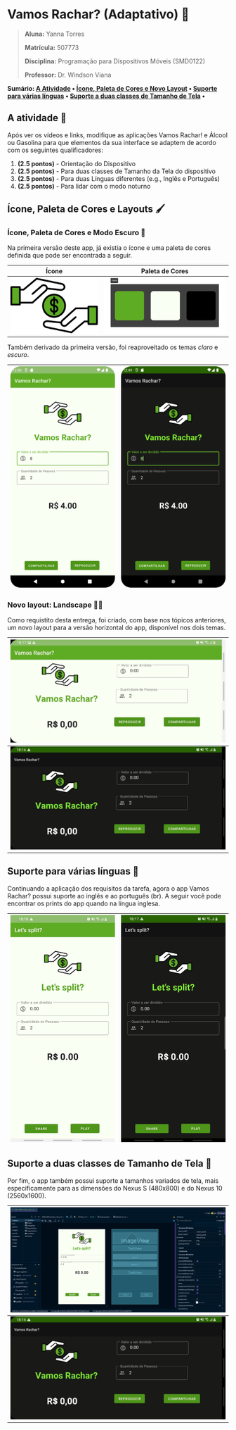 # Vamos Rachar? (Adaptativo) :purse:

> **Aluna:** Yanna Torres
>
> **Matrícula:** 507773
>
> **Disciplina:** Programação para Dispositivos Móveis (SMD0122)
>
> **Professor:** Dr. Windson Viana
 
**Sumário: [A Atividade](#a-atividade-page_with_curl) • [Ícone, Paleta de Cores e Novo Layout](#ícone-paleta-de-cores-e-layouts-paintbrush) • [Suporte para várias línguas](#suporte-para-várias-línguas-book) • [Suporte a duas classes de Tamanho de Tela](#suporte-a-duas-classes-de-tamanho-de-tela-iphone) •**

## A atividade :page_with_curl:

Após ver os vídeos e links, modifique as aplicações Vamos Rachar! e Álcool ou Gasolina para que elementos da sua interface se adaptem de acordo com os seguintes qualificadores:
1. **(2.5 pontos)** - Orientação do Dispositivo
2. **(2.5 pontos)** - Para duas classes de Tamanho da Tela do dispositivo
3. **(2.5 pontos)** - Para duas Línguas diferentes (e.g., Inglês e Português)
4. **(2.5 pontos)** - Para lidar com o modo noturno

## Ícone, Paleta de Cores e Layouts :paintbrush:

### Ícone, Paleta de Cores e Modo Escuro :art:

Na primeira versão deste app, já existia o ícone e uma paleta de cores definida que pode ser encontrada a seguir.

| **Ícone**  | **Paleta de Cores** |    
| ------ | --------------- |
|![Ícone](split_bill_logo.png)       | ![Paleta de Cores](paleta.png) |

Também derivado da primeira versão, foi reaproveitado os temas _claro_ e _escuro_.

| ![Light Mode](light_mode.png) | ![Dark Mode](dark_mode.png) |
| ------ | --------------- |

### Novo layout: Landscape :woman_artist:

Como requistito desta entrega, foi criado, com base nos tópicos anteriores, um novo layout para a versão horizontal do app, disponível nos dois temas.

| ![Landscape Light Mode](land_light.jpeg)  |
|----------------------------------------|
| ![Landscape Dark Mode](land_dark.jpeg) |

## Suporte para várias línguas :book:

Continuando a aplicação dos requisitos da tarefa, agora o app Vamos Rachar? possui suporte ao inglês e ao português (br). A seguir você pode encontrar os prints do app quando na língua inglesa.

| ![Light Mode in English](english_light.jpeg) | ![Dark Mode in English](english_dark.jpeg) |
|----------------------------------------------|----------------------------|

## Suporte a duas classes de Tamanho de Tela :iphone:

Por fim, o app também possui suporte a tamanhos variados de tela, mais especificamente para as dimensões do Nexus S (480x800) e do Nexus 10 (2560x1600).


| ![Big Screen Layout](nexus10.png)      |
|----------------------------------------|
| ![Small Screen Layout](land_dark.jpeg) |